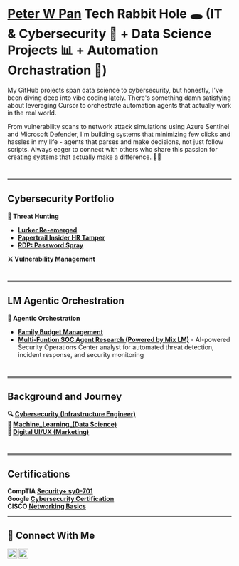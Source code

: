 # <a href="https://www.linkedin.com/in/peter-w-pan-49a961200/">Peter W Pan</a> Tech Rabbit Hole 🕳️ (IT & Cybersecurity 🔐 + Data Science Projects 📊 + Automation Orchastration 🤖)
 

My GitHub projects span data science to cybersecurity, but honestly, I've been diving deep into vibe coding lately. There's something damn satisfying about leveraging Cursor to orchestrate automation agents that actually work in the real world. 

From vulnerability scans to network attack simulations using Azure Sentinel and Microsoft Defender, I'm building systems that minimizing few clicks and hassles in my life - agents that parses and make decisions, not just follow scripts. Always eager to connect with others who share this passion for creating systems that actually make a difference. 🕵️‍♂️ 

<hr style="height: 4px; background-color: grey; border: none; margin-top: 40px;">

## Cybersecurity Portfolio  

**🎯 Threat Hunting**  
* **[Lurker Re-emerged](https://github.com/Panbear1983/Cybersecurity_Projects/blob/main/Threat_Hunting_Projects/(CTF)%20Lurker.md)**
* **[Papertrail Insider HR Tamper](https://github.com/Panbear1983/Cybersecurity_Projects/blob/main/Threat_Hunting_Projects/(CTF)%20Papertrail.md)**  
* **[RDP: Password Spray](https://github.com/Panbear1983/Cybersecurity_Projects/blob/main/Threat_Hunting_Projects/(CTF)%20RDP%20Password%20Spray.md)**  

**⚔️ Vulnerability Management**  

<hr style="height: 4px; background-color: grey; border: none; margin-top: 40px;">

## LM Agentic Orchestration

**🤖 Agentic Orchestration**  
* **[Family Budget Management](https://github.com/Panbear1983/Family_Budget_Agent)**  
* **[Multi-Funtion SOC Agent Research (Powered by Mix LM)](https://github.com/Panbear1983/Multi-Funtion_SOC_Agent_Research)** - AI-powered Security Operations Center analyst for automated threat detection, incident response, and security monitoring  

<hr style="height: 4px; background-color: grey; border: none; margin-top: 40px;">

## Background and Journey  
**🔍︎ [Cybersecurity (Infrastructure Engineer)](https://github.com/Panbear1983/Cybersecurity_Projects)** <br>
**🧠 [Machine_Learning_(Data Science)](https://github.com/Panbear1983/Machine_Learning_Projects)** <br>
**🎨 [Digital UI/UX (Marketing)](https://www.peterwpan.com)**

<hr style="height: 4px; background-color: grey; border: none; margin-top: 40px;">

## Certifications  
**CompTIA [Security+ sy0-701](https://www.credly.com/earner/earned/badge/af63ab88-bb91-47c8-b390-0bbba3817702)** <br>
**Google [Cybersecurity Certification](https://www.coursera.org/account/accomplishments/specialization/1MHZD401CMYA)** <br>
**CISCO [Networking Basics](https://www.credly.com/badges/b328db9e-cc05-4e6f-a7eb-d8e5bd927552)**


<hr/>

## 🤳 Connect With Me

[<img align="left" alt="Peter W Pan | LinkedIn" width="22px" src="https://cdn.jsdelivr.net/npm/simple-icons@v3/icons/linkedin.svg" />][linkedin]
[<img align="left" alt="Peter W Pan | Portfolio" width="22px" src="https://unpkg.com/feather-icons/dist/icons/feather.svg" />][portfolio]  


[linkedin]: https://www.linkedin.com/in/peter-w-pan-49a961200/
[portfolio]: https://www.peterwpan.com  


